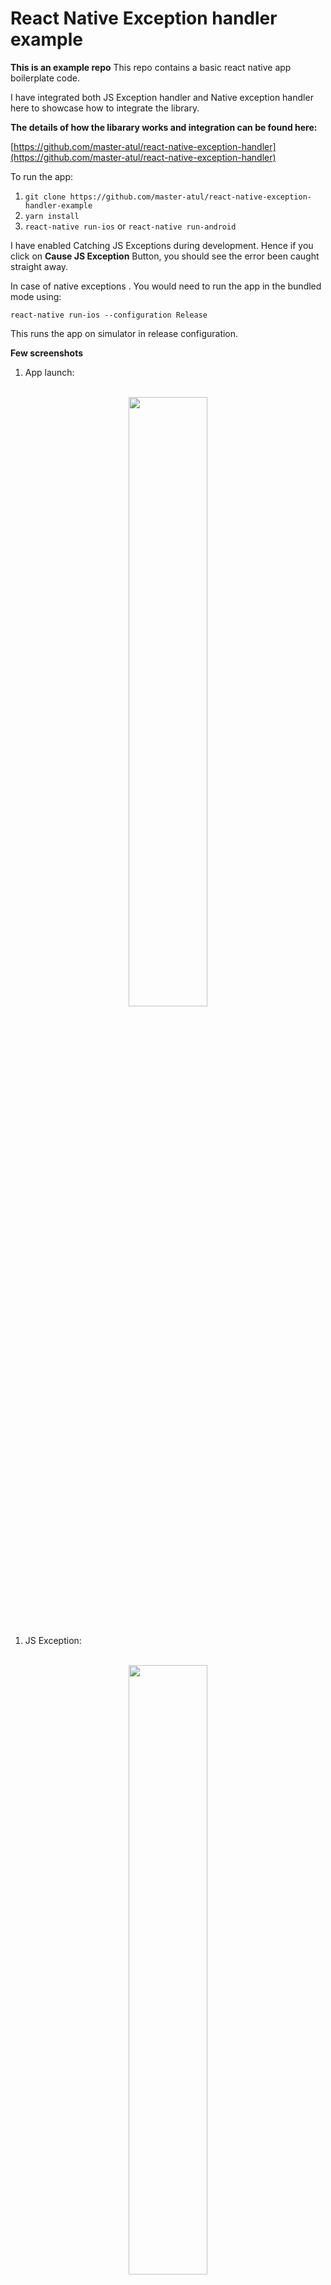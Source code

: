 # React Native Exception handler example

**This is an example repo**
This repo contains a basic react native app boilerplate code.

I have integrated both JS Exception handler and Native exception handler here to showcase how to integrate the library.

**The details of how the libarary works and integration can be found here:**

[https://github.com/master-atul/react-native-exception-handler](https://github.com/master-atul/react-native-exception-handler)


To run the app:
1. `git clone https://github.com/master-atul/react-native-exception-handler-example`
2. `yarn install`
3. `react-native run-ios` or `react-native run-android`


I have enabled Catching JS Exceptions during development. 
Hence if you click on **Cause JS Exception** Button, you should see the error been caught straight away.

In case of native exceptions . You would need to run the app in the bundled mode using:

`react-native run-ios --configuration Release`

This runs the app on simulator in release configuration.

**Few screenshots**

1. App launch:

<br>

<div style="text-align:center">
  <img src="https://github.com/master-atul/react-native-exception-handler-example/raw/master/screens/1.png" style="width: 50%;display: inline;">
</div>
<br>


1. JS Exception:

<br>

<div style="text-align:center">
  <img src="https://github.com/master-atul/react-native-exception-handler-example/raw/master/screens/2.png" style="width: 50%;display: inline;">
</div>
<br>


1. Native Exception:

<br>

<div style="text-align:center">
  <img src="https://github.com/master-atul/react-native-exception-handler-example/raw/master/screens/3.png" style="width: 50%;display: inline;">
</div>
<br>



Hope this helps people !! ✌🏻🌮